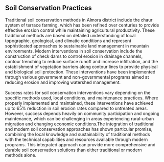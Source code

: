 ## Soil Conservation Practices

Traditional soil conservation methods in Almora district include the chaur system of terrace farming, which has been refined over centuries to provide effective erosion control while maintaining agricultural productivity. These traditional methods are based on detailed understanding of local topographic, geological, and climatic conditions and represent sophisticated approaches to sustainable land management in mountain environments. Modern interventions in soil conservation include the construction of check dams to control erosion in drainage channels, contour trenching to reduce surface runoff and increase infiltration, and the establishment of vegetation barriers along contour lines to provide physical and biological soil protection. These interventions have been implemented through various government and non-governmental programs aimed at reducing erosion and improving watershed management. <br> <br>
Success rates for soil conservation interventions vary depending on the specific methods used, local conditions, and maintenance practices. Where properly implemented and maintained, these interventions have achieved up to 65% reduction in soil erosion rates compared to untreated areas. However, success depends heavily on community participation and ongoing maintenance, which can be challenging in areas experiencing rural-urban migration and changing economic conditions.The integration of traditional and modern soil conservation approaches has shown particular promise, combining the local knowledge and sustainability of traditional methods with the technical capabilities and resources available through modern programs. This integrated approach can provide more comprehensive and durable soil conservation solutions than either traditional or modern methods alone.
